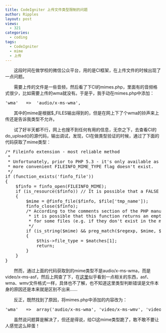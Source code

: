 ```yaml
---
title: CodeIgniter 上传文件类型限制的问题
author: Ripples
layout: post
views:
  - 321
categories:
  - coding
tags:
  - CodeIgniter
  - mime
  - 上传
---
```

<p style="text-indent: 2em;">
  这段时间在做学校的微信公众平台，用的是CI框架，在上传文件的时候出现了一点问题。
</p>

<p style="text-indent: 2em;">
  需要上传的文件是一些音频，然后看了下CI的mimes.php，里面有的音频格式很少，比如需要上传的wma就没有。于是乎，我手动在mimes.php中添加：
</p>

<pre class="brush:php;toolbar:false">&#39;wma&#39;&nbsp;&nbsp;&nbsp;=&gt;&nbsp;&nbsp;&#39;audio/x-ms-wma&#39;,</pre>

<p style="text-indent: 2em;">
  其中的mime是根据$_FILES输出得到的，但是在网上下了个wma的铃声来上传还是告诉我类型不允许。
</p>

<p style="text-indent: 2em;">
  试了好半天都不行，网上也搜不到任何有用的信息，无奈之下，去查看CI的do_upload()的源代码，输出调试，发现，CI在做类型验证的时候，通过了下面的代码获取了mime类型：
</p>

<!--more-->

<pre class="brush:php;toolbar:false">/*&nbsp;Fileinfo&nbsp;extension&nbsp;-&nbsp;most&nbsp;reliable&nbsp;method
&nbsp;*
&nbsp;*&nbsp;Unfortunately,&nbsp;prior&nbsp;to&nbsp;PHP&nbsp;5.3&nbsp;-&nbsp;it&#39;s&nbsp;only&nbsp;available&nbsp;as&nbsp;a&nbsp;PECL&nbsp;extension&nbsp;and&nbsp;the
&nbsp;*&nbsp;more&nbsp;convenient&nbsp;FILEINFO_MIME_TYPE&nbsp;flag&nbsp;doesn&#39;t&nbsp;exist.
&nbsp;*/
if&nbsp;(function_exists(&#39;finfo_file&#39;))
{
&nbsp;&nbsp;&nbsp;&nbsp;$finfo&nbsp;=&nbsp;finfo_open(FILEINFO_MIME);
&nbsp;&nbsp;&nbsp;&nbsp;if&nbsp;(is_resource($finfo))&nbsp;//&nbsp;It&nbsp;is&nbsp;possible&nbsp;that&nbsp;a&nbsp;FALSE&nbsp;value&nbsp;is&nbsp;returned,&nbsp;if&nbsp;there&nbsp;is&nbsp;no&nbsp;magic&nbsp;MIME&nbsp;database&nbsp;file&nbsp;found&nbsp;on&nbsp;the&nbsp;system
&nbsp;&nbsp;&nbsp;&nbsp;{
&nbsp;&nbsp;&nbsp;&nbsp;&nbsp;&nbsp;&nbsp;&nbsp;$mime&nbsp;=&nbsp;@finfo_file($finfo,&nbsp;$file[&#39;tmp_name&#39;]);
&nbsp;&nbsp;&nbsp;&nbsp;&nbsp;&nbsp;&nbsp;&nbsp;finfo_close($finfo);
&nbsp;&nbsp;&nbsp;&nbsp;&nbsp;&nbsp;&nbsp;&nbsp;/*&nbsp;According&nbsp;to&nbsp;the&nbsp;comments&nbsp;section&nbsp;of&nbsp;the&nbsp;PHP&nbsp;manual&nbsp;page,
&nbsp;&nbsp;&nbsp;&nbsp;&nbsp;&nbsp;&nbsp;&nbsp;&nbsp;*&nbsp;it&nbsp;is&nbsp;possible&nbsp;that&nbsp;this&nbsp;function&nbsp;returns&nbsp;an&nbsp;empty&nbsp;string
&nbsp;&nbsp;&nbsp;&nbsp;&nbsp;&nbsp;&nbsp;&nbsp;&nbsp;*&nbsp;for&nbsp;some&nbsp;files&nbsp;(e.g.&nbsp;if&nbsp;they&nbsp;don&#39;t&nbsp;exist&nbsp;in&nbsp;the&nbsp;magic&nbsp;MIME&nbsp;database)
&nbsp;&nbsp;&nbsp;&nbsp;&nbsp;&nbsp;&nbsp;&nbsp;&nbsp;*/
&nbsp;&nbsp;&nbsp;&nbsp;&nbsp;&nbsp;&nbsp;&nbsp;if&nbsp;(is_string($mime)&nbsp;&&&nbsp;preg_match($regexp,&nbsp;$mime,&nbsp;$matches))
&nbsp;&nbsp;&nbsp;&nbsp;&nbsp;&nbsp;&nbsp;&nbsp;{
&nbsp;&nbsp;&nbsp;&nbsp;&nbsp;&nbsp;&nbsp;&nbsp;&nbsp;&nbsp;&nbsp;&nbsp;$this-&gt;file_type&nbsp;=&nbsp;$matches[1];
&nbsp;&nbsp;&nbsp;&nbsp;&nbsp;&nbsp;&nbsp;&nbsp;&nbsp;&nbsp;&nbsp;&nbsp;return;
&nbsp;&nbsp;&nbsp;&nbsp;&nbsp;&nbsp;&nbsp;&nbsp;}
&nbsp;&nbsp;&nbsp;&nbsp;}
}</pre>

<p style="text-indent: 2em;">
  然而，通过上面的代码获取到的mime类型不是audio/x-ms-wma，而是video/x-ms-asf，然后上网查了下，在<a href="http://support.microsoft.com/kb/284094/zh-cn" target="_blank">这里</a>似乎看到一点相关的东西，asf、wma、wmv文件格式一样，具体也不了解，也不知道这里类型判断错误是文件本身的原因还是本来就是区别不出来……
</p>

<p style="text-indent: 2em;">
  反正，既然找到了原因，将<span style="text-indent: 32px;">mimes.php中添加的内容改为：</span>
</p>

<pre class="brush:php;toolbar:false">&#39;wma&#39;&nbsp;&nbsp;&nbsp;=&gt;&nbsp;&nbsp;array(&#39;audio/x-ms-wma&#39;,&nbsp;&#39;video/x-ms-wmv&#39;,&nbsp;&#39;video/x-ms-asf&#39;),</pre>

<p style="text-indent: 2em;">
  <span style="text-indent: 32px;"></span>虽然说问题算是解决了，但还是得说，给CI这mime类型跪了，敢不敢不要让人感觉这么碎蛋！
</p>
